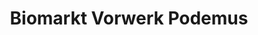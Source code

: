 ---
title: "Biomarkt Vorwerk Podemus"
url: /dresden/biomarkt-vorwerk-podemus-hans-oster-strasse/
shop: Supermarkt
---
